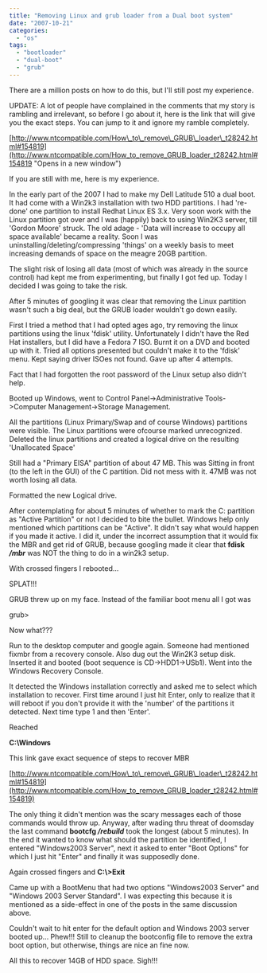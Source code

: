 ```yaml
---
title: "Removing Linux and grub loader from a Dual boot system"
date: "2007-10-21"
categories: 
  - "os"
tags: 
  - "bootloader"
  - "dual-boot"
  - "grub"
---
```


There are a million posts on how to do this, but I'll still post my experience.

UPDATE: A lot of people have complained in the comments that my story is rambling and irrelevant, so before I go about it, here is the link that will give you the exact steps. You can jump to it and ignore my ramble completely.

[http://www.ntcompatible.com/How\_to\_remove\_GRUB\_loader\_t28242.html#154819](http://www.ntcompatible.com/How_to_remove_GRUB_loader_t28242.html#154819 "Opens in a new window")

If you are still with me, here is my experience.

In the early part of the 2007 I had to make my Dell Latitude 510 a dual boot. It had come with a Win2k3 installation with two HDD partitions. I had 're-done' one partition to install Redhat Linux ES 3.x. Very soon work with the Linux partition got over and I was (happily) back to using Win2K3 server, till 'Gordon Moore' struck. The old adage - 'Data will increase to occupy all space available' became a reality. Soon I was uninstalling/deleting/compressing 'things' on a weekly basis to meet increasing demands of space on the meagre 20GB partition.

The slight risk of losing all data (most of which was already in the source control) had kept me from experimenting, but finally I got fed up. Today I decided I was going to take the risk.

After 5 minutes of googling it was clear that removing the Linux partition wasn't such a big deal, but the GRUB loader wouldn't go down easily.

First I tried a method that I had opted ages ago, try removing the linux partitions using the linux 'fdisk' utility. Unfortunately I didn't have the Red Hat installers, but I did have a Fedora 7 ISO. Burnt it on a DVD and booted up with it. Tried all options presented but couldn't make it to the 'fdisk' menu. Kept saying driver ISOes not found. Gave up after 4 attempts.

Fact that I had forgotten the root password of the Linux setup also didn't help.

Booted up Windows, went to Control Panel->Administrative Tools->Computer Management->Storage Management.

All the partitions (Linux Primary/Swap and of course Windows) partitions were visible. The Linux partitions were ofcourse marked unrecognized. Deleted the linux partitions and created a logical drive on the resulting 'Unallocated Space'

Still had a "Primary EISA" partition of about 47 MB. This was Sitting in front (to the left in the GUI) of the C partition. Did not mess with it. 47MB was not worth losing all data.

Formatted the new Logical drive.

After contemplating for about 5 minutes of whether to mark the C: partition as "Active Partition" or not I decided to bite the bullet. Windows help only mentioned which partitions can be "Active". It didn't say what would happen if you made it active. I did it, under the incorrect assumption that it would fix the MBR and get rid of GRUB, because googling made it clear that **fdisk _/mbr_** was NOT the thing to do in a win2k3 setup.

With crossed fingers I rebooted...

SPLAT!!!

GRUB threw up on my face. Instead of the familiar boot menu all I got was

grub>

Now what???

Run to the desktop computer and google again. Someone had mentioned fixmbr from a recovery console. Also dug out the Win2K3 setup disk. Inserted it and booted (boot sequence is CD->HDD1->USb1). Went into the Windows Recovery Console.

It detected the Windows installation correctly and asked me to select which installation to recover. First time around I just hit Enter, only to realize that it will reboot if you don't provide it with the 'number' of the partitions it detected. Next time type 1 and then 'Enter'.

Reached

**C:\\Windows**

This link gave exact sequence of steps to recover MBR

[http://www.ntcompatible.com/How\_to\_remove\_GRUB\_loader\_t28242.html#154819](http://www.ntcompatible.com/How_to_remove_GRUB_loader_t28242.html#154819)

The only thing it didn't mention was the scary messages each of those commands would throw up. Anyway, after wading thru threat of doomsday the last command **bootcfg _/rebuild_** took the longest (about 5 minutes). In the end it wanted to know what should the partition be identified, I entered "Windows2003 Server", next it asked to enter "Boot Options" for which I just hit "Enter" and finally it was supposedly done.

Again crossed fingers and **C:\\>Exit**

Came up with a BootMenu that had two options "Windows2003 Server" and "Windows 2003 Server Standard". I was expecting this because it is mentioned as a side-effect in one of the posts in the same discussion above.

Couldn't wait to hit enter for the default option and Windows 2003 server booted up... Phew!!! Still to cleanup the bootconfig file to remove the extra boot option, but otherwise, things are nice an fine now.

All this to recover 14GB of HDD space. Sigh!!!

